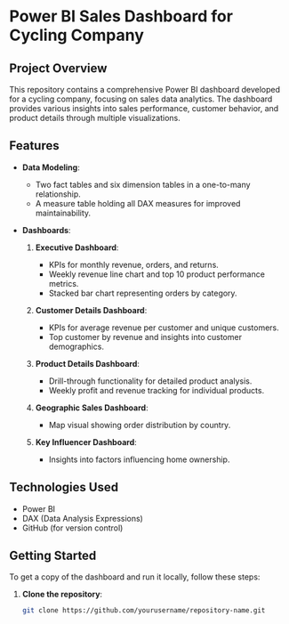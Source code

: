 # Power BI Sales Dashboard for Cycling Company

## Project Overview
This repository contains a comprehensive Power BI dashboard developed for a cycling company, focusing on sales data analytics. The dashboard provides various insights into sales performance, customer behavior, and product details through multiple visualizations.

## Features
- **Data Modeling**: 
  - Two fact tables and six dimension tables in a one-to-many relationship.
  - A measure table holding all DAX measures for improved maintainability.
  
- **Dashboards**:
  1. **Executive Dashboard**: 
     - KPIs for monthly revenue, orders, and returns.
     - Weekly revenue line chart and top 10 product performance metrics.
     - Stacked bar chart representing orders by category.
     
  2. **Customer Details Dashboard**: 
     - KPIs for average revenue per customer and unique customers.
     - Top customer by revenue and insights into customer demographics.
     
  3. **Product Details Dashboard**: 
     - Drill-through functionality for detailed product analysis.
     - Weekly profit and revenue tracking for individual products.
     
  4. **Geographic Sales Dashboard**: 
     - Map visual showing order distribution by country.
     
  5. **Key Influencer Dashboard**: 
     - Insights into factors influencing home ownership.

## Technologies Used
- Power BI
- DAX (Data Analysis Expressions)
- GitHub (for version control)

## Getting Started
To get a copy of the dashboard and run it locally, follow these steps:

1. **Clone the repository**:
   ```bash
   git clone https://github.com/yourusername/repository-name.git
